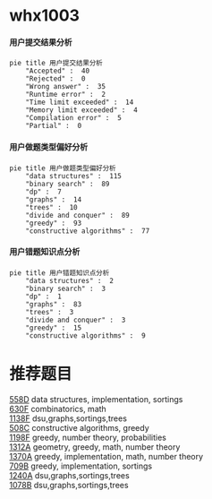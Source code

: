 # whx1003

<!-- tabs:start -->



#### **用户提交结果分析**

```mermaid
pie title 用户提交结果分析
    "Accepted" :  40
    "Rejected" :  0
    "Wrong answer" :  35
    "Runtime error" :  2
    "Time limit exceeded" :  14
    "Memory limit exceeded" :  4
    "Compilation error" :  5
    "Partial" :  0
```

#### **用户做题类型偏好分析**

```mermaid
pie title 用户做题类型偏好分析
    "data structures" :  115
    "binary search" :  89
    "dp" :  7
    "graphs" :  14
    "trees" :  10
    "divide and conquer" :  89
    "greedy" :  93
    "constructive algorithms" :  77
```
#### **用户错题知识点分析**

```mermaid
pie title 用户错题知识点分析
    "data structures" :  2
    "binary search" :  3
    "dp" :  1
    "graphs" :  83
    "trees" :  3
    "divide and conquer" :  3
    "greedy" :  15
    "constructive algorithms" :  9
```



<!-- tabs:end -->
# 推荐题目
[558D](https://codeforces.com/contest/558/problem/D)		data structures,
                        implementation,
                        sortings		  
[630F](https://codeforces.com/contest/630/problem/F)		combinatorics,
                        math		  
[1138F](https://codeforces.com/contest/1138/problem/F)		dsu,graphs,sortings,trees		  
[508C](https://codeforces.com/contest/508/problem/C)		constructive algorithms,
                        greedy		  
[1198F](https://codeforces.com/contest/1198/problem/F)		greedy,
                        number theory,
                        probabilities		  
[1312A](https://codeforces.com/contest/1312/problem/A)		geometry,
                        greedy,
                        math,
                        number theory		  
[1370A](https://codeforces.com/contest/1370/problem/A)		greedy,
                        implementation,
                        math,
                        number theory		  
[709B](https://codeforces.com/contest/709/problem/B)		greedy,
                        implementation,
                        sortings		  
[1240A](https://codeforces.com/contest/1240/problem/A)		dsu,graphs,sortings,trees		  
[1078B](https://codeforces.com/contest/1078/problem/B)		dsu,graphs,sortings,trees		  

